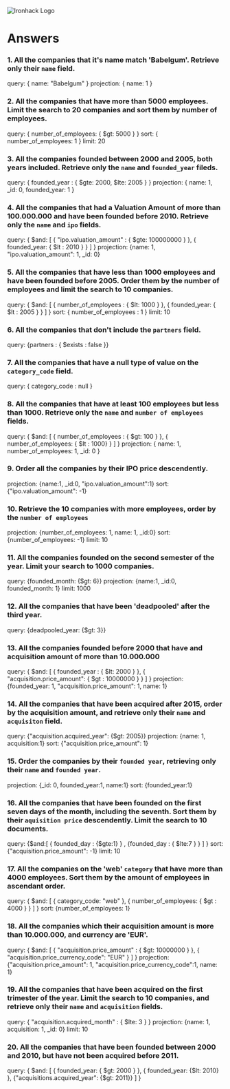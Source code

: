 ![Ironhack Logo](https://i.imgur.com/1QgrNNw.png)

# Answers

### 1. All the companies that it's name match 'Babelgum'. Retrieve only their `name` field.

query: { name: "Babelgum" }
projection: { name: 1 }

### 2. All the companies that have more than 5000 employees. Limit the search to 20 companies and sort them by **number of employees**.

query: { number_of_employees: { $gt: 5000 } }
sort: { number_of_employees: 1 }
limit: 20

### 3. All the companies founded between 2000 and 2005, both years included. Retrieve only the `name` and `founded_year` fileds.

query: { founded_year : { $gte: 2000, $lte: 2005 } }
projection: { name: 1, _id: 0, founded_year: 1 }

### 4. All the companies that had a Valuation Amount of more than 100.000.000 and have been founded before 2010. Retrieve only the `name` and `ipo` fields.

query: { $and: [ { "ipo.valuation_amount" : { $gte: 100000000 } }, { founded_year: { $lt : 2010 } } ] }
projection: {name: 1, "ipo.valuation_amount": 1, _id: 0}

### 5. All the companies that have less than 1000 employees and have been founded before 2005. Order them by the number of employees and limit the search to 10 companies.

query: { $and: [ { number_of_employees : { $lt: 1000 } }, { founded_year: { $lt : 2005 } } ] }
sort: { number_of_employees : 1 }
limit: 10

### 6. All the companies that don't include the `partners` field.

query: {partners : { $exists : false }}

### 7. All the companies that have a null type of value on the `category_code` field.

query: { category_code : null } 

### 8. All the companies that have at least 100 employees but less than 1000. Retrieve only the `name` and `number of employees` fields.

query: { $and: [ { number_of_employees : { $gt: 100 } }, { number_of_employees: { $lt : 1000} } ] }
projection: { name: 1, number_of_employees: 1, _id: 0 }

### 9. Order all the companies by their IPO price descendently.

projection: {name:1, _id:0, "ipo.valuation_amount":1}
sort: {"ipo.valuation_amount": -1}

### 10. Retrieve the 10 companies with more employees, order by the `number of employees`

projection: {number_of_employees: 1, name: 1, _id:0}
sort: {number_of_employees: -1}
limit: 10

### 11. All the companies founded on the second semester of the year. Limit your search to 1000 companies.

query: {founded_month: {$gt: 6}}
projection: {name:1, _id:0, founded_month: 1}
limit: 1000

### 12. All the companies that have been 'deadpooled' after the third year.

query: {deadpooled_year: {$gt: 3}}

### 13. All the companies founded before 2000 that have and acquisition amount of more than 10.000.000

query: { $and: [ { founded_year : { $lt: 2000 } }, { "acquisition.price_amount": { $gt : 10000000 } } ] }
projection: {founded_year: 1, "acquisition.price_amount": 1, name: 1}

### 14. All the companies that have been acquired after 2015, order by the acquisition amount, and retrieve only their `name` and `acquisiton` field.

query: {"acquisition.acquired_year": {$gt: 2005}}
projection: {name: 1, acquisition:1}
sort: {"acquisition.price_amount": 1}

### 15. Order the companies by their `founded year`, retrieving only their `name` and `founded year`.

projection: {_id: 0, founded_year:1, name:1}
sort: {founded_year:1}

### 16. All the companies that have been founded on the first seven days of the month, including the seventh. Sort them by their `aquisition price` descendently. Limit the search to 10 documents.

query: {$and:[ { founded_day : {$gte:1} } , {founded_day : { $lte:7 } } ] }
sort: {"acquisition.price_amount": -1}
limit: 10

### 17. All the companies on the 'web' `category` that have more than 4000 employees. Sort them by the amount of employees in ascendant order.

query: { $and: [ { category_code: "web" }, { number_of_employees: { $gt : 4000 } } ] }
sort: {number_of_employees: 1}

### 18. All the companies which their acquisition amount is more than 10.000.000, and currency are 'EUR'.

query: { $and: [ { "acquisition.price_amount" : { $gt: 10000000 } }, { "acquisition.price_currency_code": "EUR" } ] }
projection: {"acquisition.price_amount": 1, "acquisition.price_currency_code":1, name: 1}

### 19. All the companies that have been acquired on the first trimester of the year. Limit the search to 10 companies, and retrieve only their `name` and `acquisition` fields.

query: { "acquisition.acquired_month" : { $lte: 3 } }
projection: {name: 1, acquisition: 1, _id: 0}
limit: 10

### 20. All the companies that have been founded between 2000 and 2010, but have not been acquired before 2011.

query: { $and: [ { founded_year: { $gt: 2000 } }, { founded_year: {$lt: 2010} }, {"acquisitions.acquired_year": {$gt: 2011}} ] }

